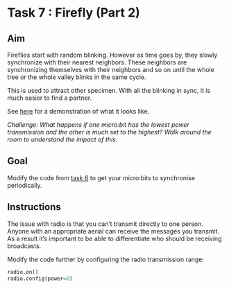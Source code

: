 # Task 7 : Firefly (Part 2)

## Aim

Fireflies start with random blinking. However as time goes by, they slowly synchronize with their nearest neighbors. These neighbors are synchronizing themselves with their neighbors and so on until the whole tree or the whole valley blinks in the same cycle. 

This is used to attract other specimen. With all the blinking in sync, it is much easier to find a partner.

See [here](https://ncase.me/fireflies/) for a demonstration of what it looks like.

*Challenge: What happens if one micro:bit has the lowest power transmission and the other is much set to the highest? Walk around the room to understand the impact of this.*

## Goal

Modify the code from [task 6](task6.md) to get your micro:bits to synchronise periodically.

## Instructions

The issue with radio is that you can’t transmit directly to one person. Anyone with an appropriate aerial can receive the messages you transmit. As a result it’s important to be able to differentiate who should be receiving broadcasts.

Modify the code further by configuring the radio transmission range:

```python
radio.on()
radio.config(power=0)
```